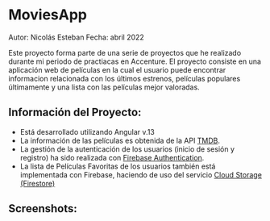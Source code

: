 # MoviesApp

Autor: Nicolás Esteban
Fecha: abril 2022

Este proyecto forma parte de una serie de proyectos que he realizado durante mi periodo de practiacas en Accenture.
El proyecto consiste en una aplicación web de películas en la cual el usuario puede encontrar informacion relacionada con los últimos estrenos, películas populares últimamente y una lista con las películas mejor valoradas.

## Información del Proyecto:
- Está desarrollado utilizando Angular v.13
- La información de las películas es obtenida de la API [TMDB](themoviedb.org).
- La gestión de la autenticación de los usuarios (inicio de sesión y registro) ha sido realizada con [Firebase Authentication](https://firebase.google.com).
- La lista de Películas Favoritas de los usuarios también está implementada con Firebase, haciendo de uso del servicio [Cloud Storage (Firestore)](https://firebase.google.com)

## Screenshots:

